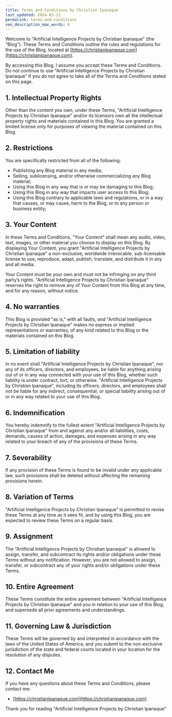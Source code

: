 ```yaml
---
title: Terms and Conditions by Christian Ipanaque
last_updated: 2024-03-21
permalink: terms-and-conditions
seo_description_max_words: 6
---
```


Welcome to "Artificial Intelligence Projects by Christian Ipanaque" (the "Blog"). These Terms and Conditions outline the rules and regulations for the use of the Blog, located at [https://christianipanaque.com](https://christianipanaque.com).

By accessing this Blog, I assume you accept these Terms and Conditions. Do not continue to use "Artificial Intelligence Projects by Christian Ipanaque" if you do not agree to take all of the Terms and Conditions stated on this page.

## 1. Intellectual Property Rights

Other than the content you own, under these Terms, "Artificial Intelligence Projects by Christian Ipanaque" and/or its licensors own all the intellectual property rights and materials contained in this Blog. You are granted a limited license only for purposes of viewing the material contained on this Blog.

## 2. Restrictions

You are specifically restricted from all of the following:

- Publishing any Blog material in any media;
- Selling, sublicensing, and/or otherwise commercializing any Blog material;
- Using this Blog in any way that is or may be damaging to this Blog;
- Using this Blog in any way that impacts user access to this Blog;
- Using this Blog contrary to applicable laws and regulations, or in a way that causes, or may cause, harm to the Blog, or to any person or business entity;

## 3. Your Content

In these Terms and Conditions, "Your Content" shall mean any audio, video, text, images, or other material you choose to display on this Blog. By displaying Your Content, you grant "Artificial Intelligence Projects by Christian Ipanaque" a non-exclusive, worldwide irrevocable, sub-licensable license to use, reproduce, adapt, publish, translate, and distribute it in any and all media.

Your Content must be your own and must not be infringing on any third party’s rights. "Artificial Intelligence Projects by Christian Ipanaque" reserves the right to remove any of Your Content from this Blog at any time, and for any reason, without notice.

## 4. No warranties

This Blog is provided "as is," with all faults, and "Artificial Intelligence Projects by Christian Ipanaque" makes no express or implied representations or warranties, of any kind related to this Blog or the materials contained on this Blog.

## 5. Limitation of liability

In no event shall "Artificial Intelligence Projects by Christian Ipanaque", nor any of its officers, directors, and employees, be liable for anything arising out of or in any way connected with your use of this Blog, whether such liability is under contract, tort, or otherwise. "Artificial Intelligence Projects by Christian Ipanaque", including its officers, directors, and employees shall not be liable for any indirect, consequential, or special liability arising out of or in any way related to your use of this Blog.

## 6. Indemnification

You hereby indemnify to the fullest extent "Artificial Intelligence Projects by Christian Ipanaque" from and against any and/or all liabilities, costs, demands, causes of action, damages, and expenses arising in any way related to your breach of any of the provisions of these Terms.

## 7. Severability

If any provision of these Terms is found to be invalid under any applicable law, such provisions shall be deleted without affecting the remaining provisions herein.

## 8. Variation of Terms

"Artificial Intelligence Projects by Christian Ipanaque" is permitted to revise these Terms at any time as it sees fit, and by using this Blog, you are expected to review these Terms on a regular basis.

## 9. Assignment

The "Artificial Intelligence Projects by Christian Ipanaque" is allowed to assign, transfer, and subcontract its rights and/or obligations under these Terms without any notification. However, you are not allowed to assign, transfer, or subcontract any of your rights and/or obligations under these Terms.

## 10. Entire Agreement

These Terms constitute the entire agreement between "Artificial Intelligence Projects by Christian Ipanaque" and you in relation to your use of this Blog, and supersede all prior agreements and understandings.

## 11. Governing Law & Jurisdiction

These Terms will be governed by and interpreted in accordance with the laws of the United States of America, and you submit to the non-exclusive jurisdiction of the state and federal courts located in your location for the resolution of any disputes.

## 12. Contact Me

If you have any questions about these Terms and Conditions, please contact me:

- [https://christianipanaque.com](https://christianipanaque.com)

Thank you for reading "Artificial Intelligence Projects by Christian Ipanaque"
